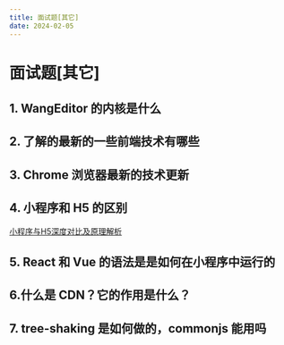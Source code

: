 ```yaml
---
title: 面试题[其它]
date: 2024-02-05
---
```


# 面试题[其它]



## 1. WangEditor 的内核是什么





## 2. 了解的最新的一些前端技术有哪些





## 3. Chrome 浏览器最新的技术更新





## 4. 小程序和 H5 的区别

[小程序与H5深度对比及原理解析](https://juejin.cn/post/7239336033367277629)



## 5. React 和 Vue 的语法是是如何在小程序中运行的





## 6.什么是 CDN？它的作用是什么？





## 7. tree-shaking 是如何做的，commonjs 能用吗



